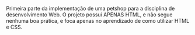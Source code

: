 Primeira parte da implementação de uma petshop para a disciplina de desenvolvimento Web.
O projeto possui APENAS HTML, e não segue nenhuma boa prática, e foca apenas no aprendizado
de como utilizar HTML e CSS.
